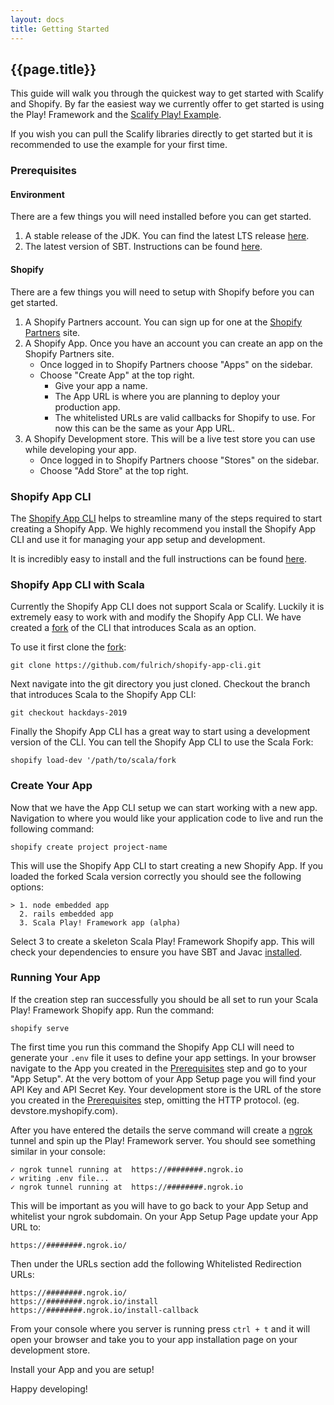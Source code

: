 ```yaml
---
layout: docs
title: Getting Started
---
```


## {{page.title}}
This guide will walk you through the quickest way to get started with Scalify and Shopify.
By far the easiest way we currently offer to get started is using the Play! Framework and the [Scalify Play! Example](https://github.com/fulrich/scalify-play-example).

If you wish you can pull the Scalify libraries directly to get started but it is recommended to use the example for your first time.

### Prerequisites
#### Environment
There are a few things you will need installed before you can get started.
1. A stable release of the JDK. You can find the latest LTS release [here](https://www.oracle.com/technetwork/java/javase/downloads/jdk11-downloads-5066655.html).
2. The latest version of SBT. Instructions can be found [here](https://www.scala-sbt.org/download.html).

#### Shopify
There are a few things you will need to setup with Shopify before you can get started.
1. A Shopify Partners account. You can sign up for one at the [Shopify Partners](https://www.shopify.com/partners) site.
2. A Shopify App. Once you have an account you can create an app on the Shopify Partners site.
    * Once logged in to Shopify Partners choose "Apps" on the sidebar.
    * Choose "Create App" at the top right.
      * Give your app a name. 
      * The App URL is where you are planning to deploy your production app.
      * The whitelisted URLs are valid callbacks for Shopify to use. For now this can be the same as your App URL.
3. A Shopify Development store. This will be a live test store you can use while developing your app.
    * Once logged in to Shopify Partners choose "Stores" on the sidebar.
    * Choose "Add Store" at the top right.
    
### Shopify App CLI
The [Shopify App CLI](https://github.com/Shopify/shopify-app-cli) helps to streamline many of the steps required to start creating a Shopify App.
We highly recommend you install the Shopify App CLI and use it for managing your app setup and development.

It is incredibly easy to install and the full instructions can be found [here](https://github.com/Shopify/shopify-app-cli#install).

### Shopify App CLI with Scala
Currently the Shopify App CLI does not support Scala or Scalify.
Luckily it is extremely easy to work with and modify the Shopify App CLI.
We have created a [fork](https://github.com/fulrich/shopify-app-cli) of the CLI that introduces Scala as an option.

To use it first clone the [fork](https://github.com/fulrich/shopify-app-cli):

```
git clone https://github.com/fulrich/shopify-app-cli.git
```

Next navigate into the git directory you just cloned.
Checkout the branch that introduces Scala to the Shopify App CLI:

```
git checkout hackdays-2019
```

Finally the Shopify App CLI has a great way to start using a development version of the CLI. 
You can tell the Shopify App CLI to use the Scala Fork:

```
shopify load-dev '/path/to/scala/fork
```

### Create Your App
Now that we have the App CLI setup we can start working with a new app.
Navigation to where you would like your application code to live and run the following command:

```
shopify create project project-name
```

This will use the Shopify App CLI to start creating a new Shopify App.
If you loaded the forked Scala version correctly you should see the following options:
```
> 1. node embedded app
  2. rails embedded app
  3. Scala Play! Framework app (alpha)
```

Select 3 to create a skeleton Scala Play! Framework Shopify app.
This will check your dependencies to ensure you have SBT and Javac [installed](#environment).

### Running Your App
If the creation step ran successfully you should be all set to run your Scala Play! Framework Shopify app.
Run the command:

```
shopify serve
```

The first time you run this command the Shopify App CLI will need to generate your `.env` file it uses to define your app settings.
In your browser navigate to the App you created in the [Prerequisites](#prerequisites) step and go to your "App Setup".
At the very bottom of your App Setup page you will find your API Key and API Secret Key.
Your development store is the URL of the store you created in the [Prerequisites](#prerequisites) step, omitting the HTTP protocol. (eg. devstore.myshopify.com).

After you have entered the details the serve command will create a [ngrok](https://ngrok.com/) tunnel and spin up the Play! Framework server.
You should see something similar in your console:
```
✓ ngrok tunnel running at  https://########.ngrok.io
✓ writing .env file...
✓ ngrok tunnel running at  https://########.ngrok.io
```
This will be important as you will have to go back to your App Setup and whitelist your ngrok subdomain.
On your App Setup Page update your App URL to:

```
https://########.ngrok.io/
```

Then under the URLs section add the following Whitelisted Redirection URLs:
```
https://########.ngrok.io/
https://########.ngrok.io/install
https://########.ngrok.io/install-callback
```

From your console where you server is running press `ctrl + t` and it will open your browser and take you to your app installation page on your development store.

Install your App and you are setup!

Happy developing!
